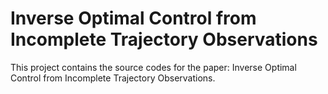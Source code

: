 # Inverse Optimal Control from Incomplete Trajectory Observations

This project contains the source codes for the paper: Inverse Optimal Control from Incomplete Trajectory Observations.
